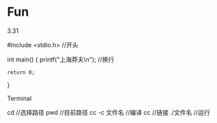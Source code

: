 # Fun

3.31

#include <stdio.h> //开头

int main()
{
    printf("上海莽夫\n"); //换行
    
    return 0;
}

Terminal

cd //选择路径
pwd //目前路径
cc -c 文件名 //编译
cc //链接
./文件名 //运行
